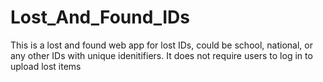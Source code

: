 # Lost_And_Found_IDs
This is a lost and found web app for lost IDs, could be school, national, or any other IDs with unique idenitifiers. It does not require users to log in to upload lost items
